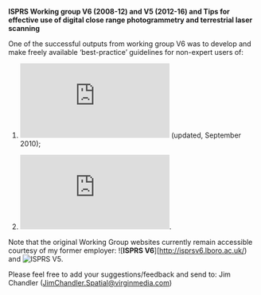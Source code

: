 **ISPRS Working group V6 (2008-12) and V5 (2012-16) and Tips for effective use of digital close range photogrammetry and terrestrial laser scanning**

One of the successful outputs from working group V6 was to develop and make freely available ‘best-practice’ guidelines for non-expert users of:

1. ![Close range digital photogrammetry](https://github.com/JimChandler-Spatial/photogrammetry/blob/gh-pages/OtherFiles/photogrammetry-tips.pdf) (updated, September 2010);

2. ![Terrestrial laser scanners](https://github.com/JimChandler-Spatial/photogrammetry/blob/gh-pages/OtherFiles/laser_scanning-tips.pdf).

Note that the original Working Group websites currently remain accessible courtesy of my former employer: ![**ISPRS V6**][http://isprsv6.lboro.ac.uk/) and 
![**ISPRS V5**](http://isprsv5.lboro.ac.uk/).

Please feel free to add your suggestions/feedback and send to: Jim Chandler (JimChandler.Spatial@virginmedia.com)


